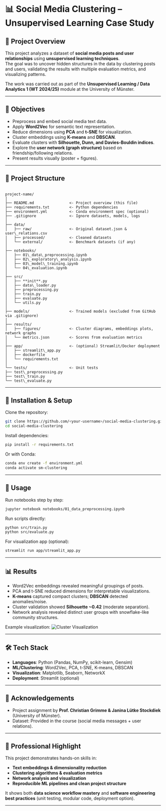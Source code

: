 # 📊 Social Media Clustering – Unsupervised Learning Case Study

## 📌 Project Overview  
This project analyzes a dataset of **social media posts and user relationships** using **unsupervised learning techniques**.  
The goal was to uncover hidden structures in the data by clustering posts and users, validating the results with multiple evaluation metrics, and visualizing patterns.  

The work was carried out as part of the **Unsupervised Learning / Data Analytics 1 (WT 2024/25)** module at the University of Münster.

---

## 🎯 Objectives  
- Preprocess and embed social media text data.  
- Apply **Word2Vec** for semantic text representation.  
- Reduce dimensions using **PCA** and **t-SNE** for visualization.  
- Cluster embeddings using **K-means** and **DBSCAN**.  
- Evaluate clusters with **Silhouette, Dunn, and Davies-Bouldin indices**.  
- Explore the **user network (graph structure)** based on friendship/following relations.  
- Present results visually (poster + figures).  

---

## 📂 Project Structure  
```

project-name/
│
├── README.md                <- Project overview (this file)
├── requirements.txt         <- Python dependencies
├── environment.yml          <- Conda environment spec (optional)
├── .gitignore               <- Ignore datasets, models, logs
│
├── data/
│   ├── raw/                 <- Original dataset.json & user\_relations.csv
│   ├── processed/           <- Cleaned datasets
│   └── external/            <- Benchmark datasets (if any)
│
├── notebooks/
│   ├── 01\_data\_preprocessing.ipynb
│   ├── 02\_exploratory\_analysis.ipynb
│   ├── 03\_model\_training.ipynb
│   └── 04\_evaluation.ipynb
│
├── src/
│   ├── **init**.py
│   ├── data\_loader.py
│   ├── preprocessing.py
│   ├── train.py
│   ├── evaluate.py
│   └── utils.py
│
├── models/                  <- Trained models (excluded from GitHub via .gitignore)
│
├── results/
│   ├── figures/             <- Cluster diagrams, embeddings plots, network graphs
│   └── metrics.json         <- Scores from evaluation metrics
│
├── app/                     <- (optional) Streamlit/Docker deployment
│   ├── streamlit\_app.py
│   ├── dockerfile
│   └── requirements.txt
│
└── tests/                   <- Unit tests
├── test\_preprocessing.py
├── test\_train.py
└── test\_evaluate.py

````

---

## 🔧 Installation & Setup  
Clone the repository:  
```bash
git clone https://github.com/<your-username>/social-media-clustering.git
cd social-media-clustering
````

Install dependencies:

```bash
pip install -r requirements.txt
```

Or with Conda:

```bash
conda env create -f environment.yml
conda activate sm-clustering
```

---

## 🚀 Usage

Run notebooks step by step:

```bash
jupyter notebook notebooks/01_data_preprocessing.ipynb
```

Run scripts directly:

```bash
python src/train.py
python src/evaluate.py
```

For visualization app (optional):

```bash
streamlit run app/streamlit_app.py
```

---

## 📊 Results

* Word2Vec embeddings revealed meaningful groupings of posts.
* PCA and t-SNE reduced dimensions for interpretable visualizations.
* **K-means** captured compact clusters; **DBSCAN** detected anomalies/noise.
* Cluster validation showed **Silhouette \~0.42** (moderate separation).
* Network analysis revealed distinct user groups with snowflake-like community structures.

Example visualization:
![Cluster Visualization](results/figures/clusters_example.png)

---

## 🛠️ Tech Stack

* **Languages**: Python (Pandas, NumPy, scikit-learn, Gensim)
* **ML/Clustering**: Word2Vec, PCA, t-SNE, K-means, DBSCAN
* **Visualization**: Matplotlib, Seaborn, NetworkX
* **Deployment**: Streamlit (optional)

---

## 📌 Acknowledgements

* Project assignment by **Prof. Christian Grimme & Janina Lütke Stockdiek** (University of Münster).
* Dataset: Provided in the course (social media messages + user relations).

---

## 🌟 Professional Highlight

This project demonstrates hands-on skills in:

* **Text embeddings & dimensionality reduction**
* **Clustering algorithms & evaluation metrics**
* **Network analysis and visualization**
* **Reproducible ML pipelines and clean project structure**

It shows both **data science workflow mastery** and **software engineering best practices** (unit testing, modular code, deployment option).

---

